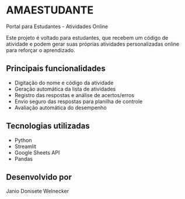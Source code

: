 # AMAESTUDANTE

Portal para Estudantes - Atividades Online

Este projeto é voltado para estudantes, que recebem um código de atividade e podem gerar suas próprias atividades personalizadas online para reforçar o aprendizado.

## Principais funcionalidades
- Digitação do nome e código da atividade
- Geração automática da lista de atividades
- Registro das respostas e análise de acertos/erros
- Envio seguro das respostas para planilha de controle
- Avaliação automática do desempenho

## Tecnologias utilizadas
- Python
- Streamlit
- Google Sheets API
- Pandas

## Desenvolvido por
Janio Donisete Welnecker
